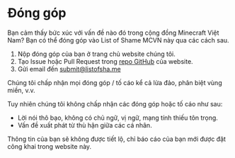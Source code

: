 # Đóng góp
Bạn cảm thấy bức xúc với vấn đề nào đó trong cộng đồng Minecraft Việt Nam? Bạn có thể đóng góp vào List of Shame MCVN này qua các cách sau.

1. Nộp đóng góp của bạn ở trang chủ website chúng tôi.
2. Tạo Issue hoặc Pull Request trong [repo GitHub](https://github.com/sysadminhater/list-of-shame-reborn/) của website.
3. Gửi email đến submit@listofsha.me

Chúng tôi chấp nhận mọi đóng góp / tố cáo kể cả lừa đảo, phân biệt vùng miền, v.v. 

Tuy nhiên chúng tôi không chấp nhận các đóng góp hoặc tố cáo như sau:
- Lời nói thô bạo, không có chủ ngữ, vị ngữ, mạng tính thiếu tôn trọng.
- Vấn đề xuất phát từ thù hận giữa các cá nhân.

Thông tin của bạn sẽ không được tiết lộ, chỉ báo cáo của bạn mới được đặt công khai trong website này.
